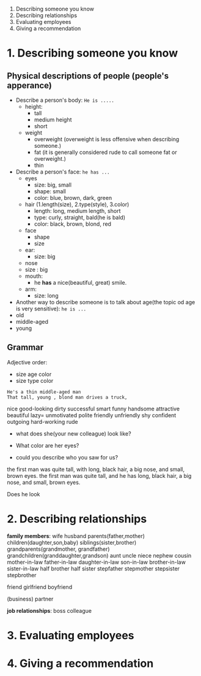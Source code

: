 1. Describing someone you know
2. Describing relationships
3. Evaluating employees
4. Giving a recommendation

# 1. Describing someone you know

## Physical descriptions of people (people's apperance)

* Describe a person's body: 
```He is .....```
  * height: 
    * tall 
    * medium height
    * short
  * weight
    * overweight (overweight is less offensive when describing someone.)
    * fat (it is generally considered rude to call someone fat or overweight.)
    * thin
* Describe a person's face: 
```he has ...```
  * eyes
    * size: big, small
    * shape: small
    * color: blue, brown, dark, green 
  * hair (1.length(size), 2.type(style), 3.color)
    * length: long, medium length, short
    * type: curly, straight,  bald(he is bald)
    * color: black, brown, blond, red
  * face
    * shape
    * size
  * ear:
    * size: big
  * nose
   * size : big
  * mouth:
    * he **has** a nice(beautiful, great) smile.
  * arm:
    * size: long 
* Another way to describe someone is to talk about age(the topic od age is very sensitive):
```he is ...```
 * old 
 * middle-aged
 * young

## Grammar
Adjective order: 
* size age color
* size type color
```
He's a thin middle-aged man
That tall, young , blond man drives a truck,
```
nice good-looking dirty successful smart funny handsome attractive beautiful lazy= unmotivated polite friendly unfriendly 
shy confident outgoing hard-working rude 
* what does she(your new colleague) look like?

* What color are her eyes?
* could you describe who you saw for us?

the first man was quite tall, with long, black hair, a big nose, and small, brown eyes.
the first man was  quite tall, and he has long, black hair, a big nose, and small, brown eyes.

Does he look

# 2. Describing relationships
**family members**:
wife
husband
parents(father,mother)
children(daughter,son,baby)
siblings(sister,brother)
grandparents(grandmother, grandfather)
grandchildren(granddaughter,grandson)
aunt
uncle
niece
nephew
cousin
mother-in-law
father-in-law
daughter-in-law
son-in-law
brother-in-law
sister-in-law
half brother
half sister
stepfather
stepmother
stepsister
stepbrother

friend
girlfriend
boyfriend

(business) partner 

**job relationships**:
boss
colleague



# 3. Evaluating employees

# 4. Giving a recommendation
